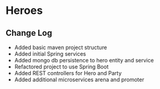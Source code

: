 # Heroes

## Change Log
- Added basic maven project structure
- Added initial Spring services
- Added mongo db persistence to hero entity and service
- Refactored project to use Spring Boot
- Added REST controllers for Hero and Party
- Added additional microservices arena and promoter

